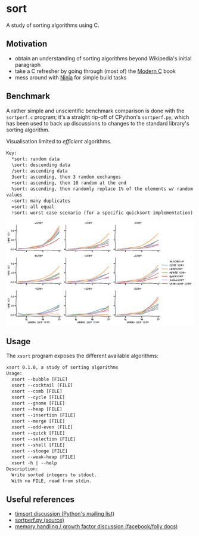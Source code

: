 # sort

A study of sorting algorithms using C.

## Motivation

- obtain an understanding of sorting algorithms beyond Wikipedia's initial paragraph
- take a C refresher by going through (most of) the
  [Modern C](https://modernc.gforge.inria.fr/) book
- mess around with [Ninja](https://ninja-build.org/) for simple build tasks

## Benchmark

A rather simple and unscientific benchmark comparison is done with
the `sortperf.c` program;
it's a straight rip-off of CPython's `sortperf.py`,
which has been used to back up discussions to changes to the
standard library's sorting algorithm.

Visualisation limited to _efficient_ algorithms.

```text
Key:
  *sort: random data
  \sort: descending data
  /sort: ascending data
  3sort: ascending, then 3 random exchanges
  +sort: ascending, then 10 random at the end
  %sort: ascending, then randomly replace 1% of the elements w/ random values
  ~sort: many duplicates
  =sort: all equal
  !sort: worst case scenario (for a specific quicksort implementation)
```

![Sorting algorithms runtime comparison](out.svg)

## Usage

The `xsort` program exposes the different available algorithms:

```text
xsort 0.1.0, a study of sorting algorithms
Usage:
  xsort --bubble [FILE]
  xsort --cocktail [FILE]
  xsort --comb [FILE]
  xsort --cycle [FILE]
  xsort --gnome [FILE]
  xsort --heap [FILE]
  xsort --insertion [FILE]
  xsort --merge [FILE]
  xsort --odd-even [FILE]
  xsort --quick [FILE]
  xsort --selection [FILE]
  xsort --shell [FILE]
  xsort --stooge [FILE]
  xsort --weak-heap [FILE]
  xsort -h | --help
Description:
  Write sorted integers to stdout.
  With no FILE, read from stdin.
```

## Useful references

- [timsort discussion (Python's mailing list)](https://mail.python.org/pipermail/python-dev/2002-July/026837.html)
- [sortperf.py (source)](https://github.com/python/cpython/blob/master/Lib/test/sortperf.py)
- [memory handling / growth factor discussion (facebook/folly docs)](https://github.com/facebook/folly/blob/master/folly/docs/FBVector.md#memory-handling)
